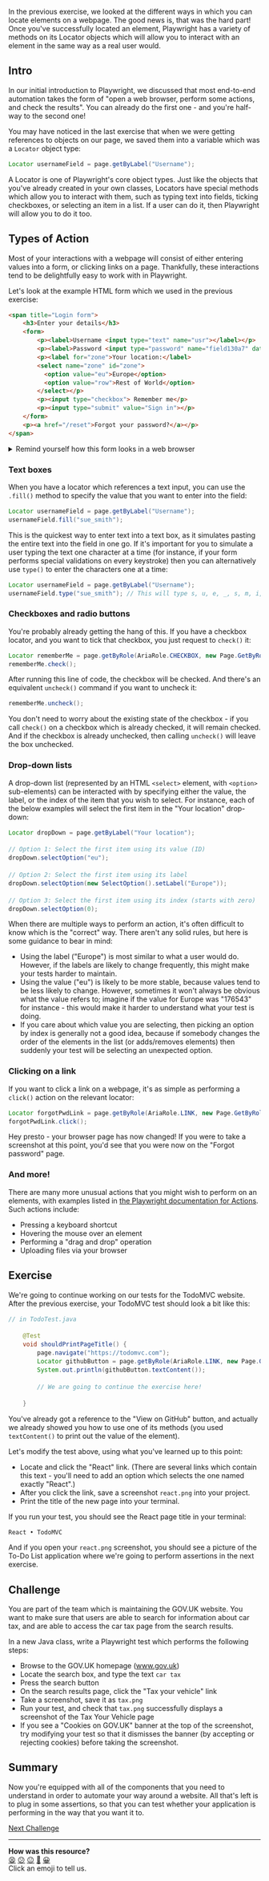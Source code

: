 In the previous exercise, we looked at the different ways in which you can 
locate elements on a webpage. The good news is, that was the hard part! Once 
you've successfully located an element, Playwright has a variety of methods 
on its Locator objects which will allow you to interact with an element in 
the same way as a real user would.

<!-- OMITTED -->

## Intro

In our initial introduction to Playwright, we discussed that most end-to-end 
automation takes the form of "open a web browser, perform some actions, and 
check the results". You can already do the first one - and you're half-way to 
the second one!

You may have noticed in the last exercise that when we were getting references 
to objects on our page, we saved them into a variable which was a `Locator` 
object type:

```java
Locator usernameField = page.getByLabel("Username");
```

A Locator is one of Playwright's core object types. Just like the objects that 
you've already created in your own classes, Locators have special methods 
which allow you to interact with them, such as typing text into fields, 
ticking checkboxes, or selecting an item in a list. If a user can do it, then 
Playwright will allow you to do it too.

## Types of Action

Most of your interactions with a webpage will consist of either entering 
values into a form, or clicking links on a page. Thankfully, these 
interactions tend to be delightfully easy to work with in Playwright.

Let's look at the example HTML form which we used in the previous exercise: 

```html
<span title="Login form">
    <h3>Enter your details</h3>
    <form>
        <p><label>Username <input type="text" name="usr"></label></p>
        <p><label>Password <input type="password" name="field130a7" data-testid="passwordField"></label></p>
        <p><label for="zone">Your location:</label>
        <select name="zone" id="zone">
		  <option value="eu">Europe</option>
          <option value="row">Rest of World</option>
        </select></p>
        <p><input type="checkbox"> Remember me</p>
        <p><input type="submit" value="Sign in"></p>
    </form>
    <p><a href="/reset">Forgot your password?</a></p>
</span>
```

<details>
  <summary>Remind yourself how this form looks in a web browser</summary>
    
  ![Screenshot of login form](resources/loginform.png)

</details>

### Text boxes

When you have a locator which references a text input, you can use the 
`.fill()` method to specify the value that you want to enter into the field: 

```java
Locator usernameField = page.getByLabel("Username");
usernameField.fill("sue_smith");
```

This is the quickest way to enter text into a text box, as it simulates 
pasting the entire text into the field in one go. If it's important for you to 
simulate a user typing the text one character at a time (for instance, if your 
form performs special validations on every keystroke) then you can 
alternatively use `type()` to enter the characters one at a time:

```java
Locator usernameField = page.getByLabel("Username");
usernameField.type("sue_smith"); // This will type s, u, e, _, s, m, i, t, h
``` 

### Checkboxes and radio buttons

You're probably already getting the hang of this. If you have a checkbox 
locator, and you want to tick that checkbox, you just request to `check()` it:

```java
Locator rememberMe = page.getByRole(AriaRole.CHECKBOX, new Page.GetByRoleOptions().setName("Remember me"));
rememberMe.check();
```

After running this line of code, the checkbox will be checked. And there's an 
equivalent `uncheck()` command if you want to uncheck it:

```java
rememberMe.uncheck();
```

You don't need to worry about the existing state of the checkbox - if you 
call `check()` on a checkbox which is already checked, it will remain checked. 
And if the checkbox is already unchecked, then calling `uncheck()` will leave 
the box unchecked.

### Drop-down lists

A drop-down list (represented by an HTML `<select>` element, with `<option>` 
sub-elements) can be interacted with by specifying either the value, the 
label, or the index of the item that you wish to select. For instance, each 
of the below examples will select the first item in the "Your location" 
drop-down:

```java
Locator dropDown = page.getByLabel("Your location");

// Option 1: Select the first item using its value (ID)
dropDown.selectOption("eu");

// Option 2: Select the first item using its label
dropDown.selectOption(new SelectOption().setLabel("Europe"));

// Option 3: Select the first item using its index (starts with zero)
dropDown.selectOption(0);
```

When there are multiple ways to perform an action, it's often difficult to 
know which is the "correct" way. There aren't any solid rules, but here is 
some guidance to bear in mind:

* Using the label ("Europe") is most similar to what a user would do. 
However, if the labels are likely to change frequently, this might make your 
tests harder to maintain.
* Using the value ("eu") is likely to be more stable, because values tend to 
be less likely to change. However, sometimes it won't always be obvious what 
the value refers to; imagine if the value for Europe was "176543" for 
instance - this would make it harder to understand what your test is doing.
* If you care about which value you are selecting, then picking an option by 
index is generally not a good idea, because if somebody changes the order of 
the elements in the list (or adds/removes elements) then suddenly your test 
will be selecting an unexpected option.

### Clicking on a link

If you want to click a link on a webpage, it's as simple as performing a 
`click()` action on the relevant locator:

```java
Locator forgotPwdLink = page.getByRole(AriaRole.LINK, new Page.GetByRoleOptions().setName("Forgot your password?"));
forgotPwdLink.click();
```

Hey presto - your browser page has now changed! If you were to take a 
screenshot at this point, you'd see that you were now on the "Forgot password" 
page.

### And more!

There are many more unusual actions that you might wish to perform on an 
elements, with examples listed in [the Playwright documentation for 
Actions](https://playwright.dev/java/docs/input). Such actions include:

* Pressing a keyboard shortcut
* Hovering the mouse over an element
* Performing a "drag and drop" operation
* Uploading files via your browser

## Exercise

We're going to continue working on our tests for the TodoMVC website. After 
the previous exercise, your TodoMVC test should look a bit like this:

```java
// in TodoTest.java

    @Test
    void shouldPrintPageTitle() {
        page.navigate("https://todomvc.com");
        Locator githubButton = page.getByRole(AriaRole.LINK, new Page.GetByRoleOptions().setName("View on GitHub"));
        System.out.println(githubButton.textContent());

        // We are going to continue the exercise here!

    }
```

You've already got a reference to the "View on GitHub" button, and actually we 
already showed you how to use one of its methods (you used `textContent()` to 
print out the value of the element).

Let's modify the test above, using what you've learned up to this point:

* Locate and click the "React" link. (There are several links which contain 
this text - you'll need to add an option which selects the one named exactly 
"React".)
* After you click the link, save a screenshot `react.png` into your project.
* Print the title of the new page into your terminal.

If you run your test, you should see the React page title in your terminal: 

```
React • TodoMVC
```

And if you open your `react.png` screenshot, you should see a picture of the 
To-Do List application where we're going to perform assertions in the next 
exercise.

<!-- OMITTED -->

## Challenge

You are part of the team which is maintaining the GOV.UK website. You want 
to make sure that users are able to search for information about car tax, 
and are able to access the car tax page from the search results.

In a new Java class, write a Playwright test which performs the following 
steps:

* Browse to the GOV.UK homepage (www.gov.uk)
* Locate the search box, and type the text `car tax`
* Press the search button
* On the search results page, click the "Tax your vehicle" link
* Take a screenshot, save it as `tax.png`
* Run your test, and check that `tax.png` successfully displays a 
screenshot of the Tax Your Vehicle page
* If you see a "Cookies on GOV.UK" banner at the top of the screenshot, 
try modifying your test so that it dismisses the banner (by accepting or 
rejecting cookies) before taking the screenshot.

## Summary

Now you're equipped with all of the components that you need to understand in 
order to automate your way around a website. All that's left is to plug in 
some assertions, so that you can test whether your application is performing 
in the way that you want it to.

[Next Challenge](06_assertions.md)

<!-- BEGIN GENERATED SECTION DO NOT EDIT -->

---

**How was this resource?**  
[😫](https://airtable.com/shrUJ3t7KLMqVRFKR?prefill_Repository=makersacademy%2Fjava-fundamentals-with-intellij&prefill_File=playwright%2F05_actions.md&prefill_Sentiment=😫) [😕](https://airtable.com/shrUJ3t7KLMqVRFKR?prefill_Repository=makersacademy%2Fjava-fundamentals-with-intellij&prefill_File=playwright%2F05_actions.md&prefill_Sentiment=😕) [😐](https://airtable.com/shrUJ3t7KLMqVRFKR?prefill_Repository=makersacademy%2Fjava-fundamentals-with-intellij&prefill_File=playwright%2F05_actions.md&prefill_Sentiment=😐) [🙂](https://airtable.com/shrUJ3t7KLMqVRFKR?prefill_Repository=makersacademy%2Fjava-fundamentals-with-intellij&prefill_File=playwright%2F05_actions.md&prefill_Sentiment=🙂) [😀](https://airtable.com/shrUJ3t7KLMqVRFKR?prefill_Repository=makersacademy%2Fjava-fundamentals-with-intellij&prefill_File=playwright%2F05_actions.md&prefill_Sentiment=😀)  
Click an emoji to tell us.

<!-- END GENERATED SECTION DO NOT EDIT -->
